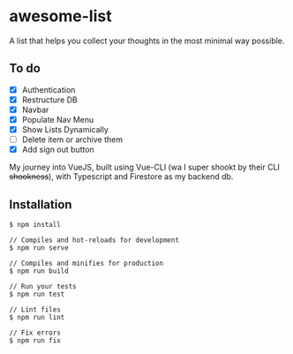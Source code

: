 # awesome-list

A list that helps you collect your thoughts in the most minimal way possible.

## To do
- [x] Authentication
- [x] Restructure DB
- [x] Navbar
- [x] Populate Nav Menu
- [x] Show Lists Dynamically
- [ ] Delete item or archive them
- [x] Add sign out button

My journey into VueJS, built using Vue-CLI (wa I super shookt by their CLI ~~shookness~~), with Typescript and Firestore as my backend db. 

## Installation 
```
$ npm install

// Compiles and hot-reloads for development
$ npm run serve

// Compiles and minifies for production
$ npm run build

// Run your tests
$ npm run test

// Lint files
$ npm run lint

// Fix errors
$ npm run fix
```